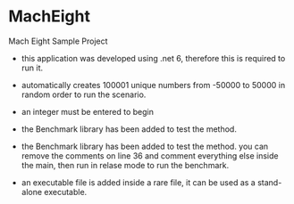 # MachEight
Mach Eight Sample Project

* this application was developed using .net 6, therefore this is required to run it.


* automatically  creates 100001 unique numbers  from -50000 to 50000 in random order to run the scenario.
* an integer must be entered to begin
* the Benchmark library has been added to test the method.
* the Benchmark library has been added to test the method. you can remove the comments on line 36 and comment everything else inside the main, then run in relase mode to run the benchmark.
* an executable file is added inside a rare file, it can be used as a stand-alone executable.
